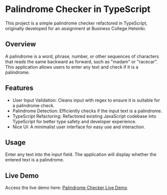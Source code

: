 # Palindrome Checker in TypeScript

This project is a simple palindrome checker refactored in TypeScript, originally developed for an assignment at Business College Helsinki.

## Overview

A palindrome is a word, phrase, number, or other sequences of characters that reads the same backward as forward, such as "madam" or "racecar". This application allows users to enter any text and check if it is a palindrome.

## Features

- User Input Validation: Cleans input with regex to ensure it is suitable for a palindrome check.
- Palindrome Detection: Efficiently checks if the input text is a palindrome.
- TypeScript Refactoring: Refactored existing JavaScript codebase into TypeScript for better type safety and developer experience.
- Nice UI: A minimalist user interface for easy use and interaction.

## Usage

Enter any text into the input field. The application will display whether the entered text is a palindrome.

## Live Demo

Access the live demo here: [Palindrome Checker Live Demo]()
